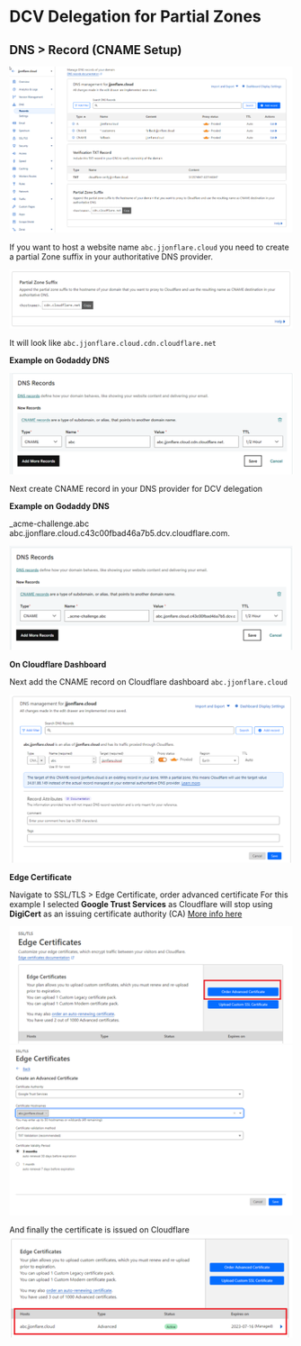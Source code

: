 # DCV Delegation for Partial Zones

## DNS > Record (CNAME Setup)

![](./1.CNAMEDNS.png)


If you want to host a website name ```abc.jjonflare.cloud``` you need to create a partial Zone suffix in your authoritative DNS provider.

![](./2.partialdns.png)

It will look like ```abc.jjonflare.cloud.cdn.cloudflare.net```

**Example on Godaddy DNS**


![](./3.GodaddyDNS.png)


Next create CNAME record in your DNS provider for DCV delegation



**Example on Godaddy DNS**

_acme-challenge.abc abc.jjonflare.cloud.c43c00fbad46a7b5.dcv.cloudflare.com.

![](./4.DCV.png)

**On Cloudflare Dashboard**

Next add the CNAME record on Cloudflare dashboard ```abc.jjonflare.cloud```

![](./5.CloudflareDNS.png)

**Edge Certificate**

Navigate to SSL/TLS > Edge Certificate, order advanced certificate
For this example I selected **Google Trust Services** as Cloudflare will stop using **DigiCert** as an issuing certificate authority (CA) [More info here](https://developers.cloudflare.com/ssl/reference/migration-guides/digicert-update/advanced-certificates/)


![](./6.OrderAdvcert.png)
![](./7.googletrust.png)

And finally the certificate is issued on Cloudflare
![](./8.Certissued.png)
